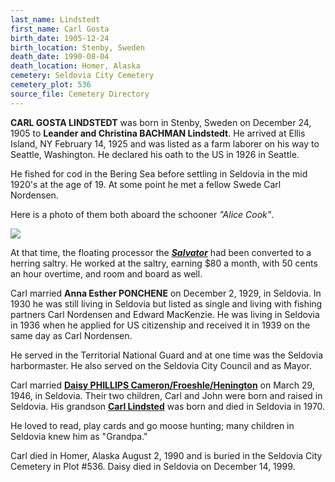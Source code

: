 ```yaml
---
last_name: Lindstedt
first_name: Carl Gosta
birth_date: 1905-12-24
birth_location: Stenby, Sweden
death_date: 1990-08-04
death_location: Homer, Alaska
cemetery: Seldovia City Cemetery
cemetery_plot: 536
source_file: Cemetery Directory
---
```

**CARL GOSTA LINDSTEDT** was born in Stenby, Sweden on December 24, 1905 to **Leander and Christina BACHMAN Lindstedt**. He arrived at Ellis Island, NY February 14, 1925 and was listed as a farm laborer on his way to Seattle, Washington. He declared his oath to the US in 1926 in Seattle. 

He fished for cod in the Bering Sea before settling in Seldovia in the mid 1920's at the age of 19. At some point he met a fellow Swede Carl Nordensen.

Here is a photo of them both aboard the schooner *"Alice Cook"*.

![](../assets/images/Carl%20Nordenson%20and%20Carl%20Lindsted%20on%20the%20ship%20Alice%20Cook.jpg)

At that time, the floating processor the [***Salvator***](../_boats/Salvator_The.md) had been converted to a herring saltry.  He worked at the saltry, earning $80 a month, with 50 cents an hour overtime, and room and board as well. 

Carl married **Anna Esther PONCHENE** on December 2, 1929, in Seldovia. In 1930 he was still living in Seldovia but listed as single and living with fishing partners Carl Nordensen and Edward MacKenzie.  He was living in Seldovia in 1936 when he applied for US citizenship and received it in 1939 on the same day as Carl Nordensen. 

He served in the Territorial National Guard and at one time was the Seldovia harbormaster. He also served on the Seldovia City Council and as Mayor.

Carl married [**Daisy PHILLIPS Cameron/Froeshle/Henington**](Lindstedt_Daisy_Phillips.md) on March 29, 1946, in Seldovia. Their two children, Carl and John were born and raised in Seldovia. His grandson [**Carl Lindsted**](./Lindstedt_Carl_III.md) was born and died in Seldovia in 1970.

He loved to read, play cards and go moose hunting; many children in Seldovia knew him as "Grandpa."

Carl died in Homer, Alaska August 2, 1990 and is buried in the Seldovia City Cemetery in Plot #536.  Daisy died in Seldovia on December 14, 1999.





